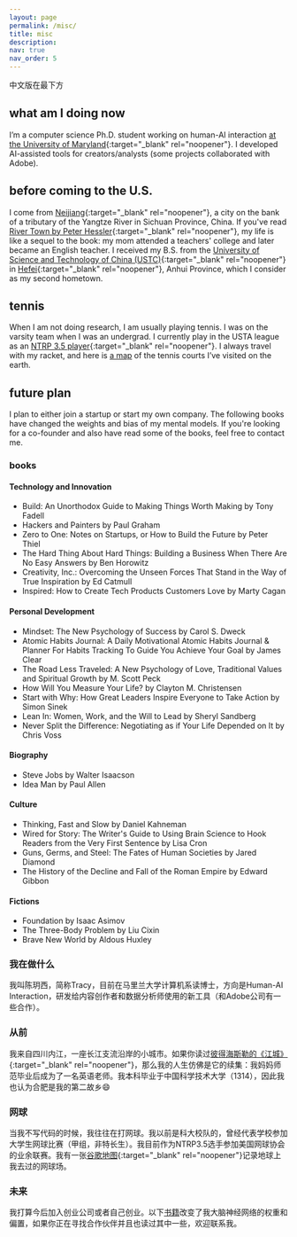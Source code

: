 ```yaml
---
layout: page
permalink: /misc/
title: misc
description:
nav: true
nav_order: 5
---
```


中文版在最下方

## what am I doing now
I’m a computer science Ph.D. student working on human-AI interaction [at the University of Maryland](https://hcil.umd.edu/){:target="_blank" rel="noopener"}. I developed AI-assisted tools for creators/analysts (some projects collaborated with Adobe). 

## before coming to the U.S.
I come from [Neijiang](https://en.wikipedia.org/wiki/Neijiang){:target="_blank" rel="noopener"}, a city on the bank of a tributary of the Yangtze River in Sichuan Province, China. If you've read [River Town by Peter Hessler](https://en.wikipedia.org/wiki/River_Town:_Two_Years_on_the_Yangtze){:target="_blank" rel="noopener"}, my life is like a sequel to the book: my mom attended a teachers' college and later became an English teacher. I received my B.S. from the [University of Science and Technology of China (USTC)](https://en.wikipedia.org/wiki/University_of_Science_and_Technology_of_China){:target="_blank" rel="noopener"} in [Hefei](https://en.wikipedia.org/wiki/Hefei){:target="_blank" rel="noopener"}, Anhui Province, which I consider as my second hometown.


## tennis
When I am not doing research, I am usually playing tennis. I was on the varsity team when I was an undergrad. I currently play in the USTA league as an [NTRP 3.5 player](https://www.usta.com/content/dam/usta/pdfs/10013_experience_player_ntrp_guidelines.pdf){:target="_blank" rel="noopener"}. I always travel with my racket, and here is [a map](https://www.google.com/maps/d/viewer?mid=1GRiYfEKGLojztDRf_SbnKBUKRliBxOM&hl=en&usp=sharing) of the tennis courts I’ve visited on the earth.


## future plan
I plan to either join a startup or start my own company. The following books have changed the weights and bias of my mental models. If you're looking for a co-founder and also have read some of the books, feel free to contact me. 

### books
#### Technology and Innovation
- Build: An Unorthodox Guide to Making Things Worth Making by Tony Fadell
- Hackers and Painters by Paul Graham
- Zero to One: Notes on Startups, or How to Build the Future by Peter Thiel
- The Hard Thing About Hard Things: Building a Business When There Are No Easy Answers by Ben Horowitz
- Creativity, Inc.: Overcoming the Unseen Forces That Stand in the Way of True Inspiration by Ed Catmull
- Inspired: How to Create Tech Products Customers Love by Marty Cagan

#### Personal Development
- Mindset: The New Psychology of Success by Carol S. Dweck
- Atomic Habits Journal: A Daily Motivational Atomic Habits Journal & Planner For Habits Tracking To Guide You Achieve Your Goal by James Clear
- The Road Less Traveled: A New Psychology of Love, Traditional Values and Spiritual Growth by M. Scott Peck
- How Will You Measure Your Life? by Clayton M. Christensen
- Start with Why: How Great Leaders Inspire Everyone to Take Action by Simon Sinek
- Lean In: Women, Work, and the Will to Lead by Sheryl Sandberg
- Never Split the Difference: Negotiating as if Your Life Depended on It by Chris Voss

#### Biography
- Steve Jobs by Walter Isaacson
- Idea Man by Paul Allen

#### Culture
- Thinking, Fast and Slow by Daniel Kahneman
- Wired for Story: The Writer's Guide to Using Brain Science to Hook Readers from the Very First Sentence by Lisa Cron
- Guns, Germs, and Steel: The Fates of Human Societies by Jared Diamond
- The History of the Decline and Fall of the Roman Empire by Edward Gibbon

#### Fictions
- Foundation by Isaac Asimov
- The Three-Body Problem by Liu Cixin
- Brave New World by Aldous Huxley

### 我在做什么
我叫陈玥西，简称Tracy，目前在马里兰大学计算机系读博士，方向是Human-AI Interaction，研发给内容创作者和数据分析师使用的新工具（和Adobe公司有一些合作）。

### 从前
我来自四川内江，一座长江支流沿岸的小城市。如果你读过[彼得海斯勒的《江城》](https://m.douban.com/book/subject/7060185/){:target="_blank" rel="noopener"}，那么我的人生仿佛是它的续集：我妈妈师范毕业后成为了一名英语老师。我本科毕业于中国科学技术大学（1314），因此我也认为合肥是我的第二故乡:smile:

### 网球
当我不写代码的时候，我往往在打网球。我以前是科大校队的，曾经代表学校参加大学生网球比赛（甲组，非特长生）。我目前作为NTRP3.5选手参加美国网球协会的业余联赛。我有一张[谷歌地图](https://www.google.com/maps/d/viewer?mid=1GRiYfEKGLojztDRf_SbnKBUKRliBxOM&hl=en&usp=sharing){:target="_blank" rel="noopener"}记录地球上我去过的网球场。

### 未来
我打算今后加入创业公司或者自己创业。以下[书籍](#books)改变了我大脑神经网络的权重和偏置，如果你正在寻找合作伙伴并且也读过其中一些，欢迎联系我。
